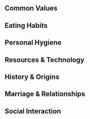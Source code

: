## Common Values

## Eating Habits

## Personal Hygiene

## Resources & Technology

## History & Origins

## Marriage & Relationships

## Social Interaction
